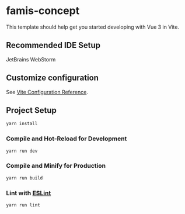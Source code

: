 # famis-concept

This template should help get you started developing with Vue 3 in Vite.

## Recommended IDE Setup

JetBrains WebStorm

## Customize configuration

See [Vite Configuration Reference](https://vitejs.dev/config/).

## Project Setup

```sh
yarn install
```

### Compile and Hot-Reload for Development

```sh
yarn run dev
```

### Compile and Minify for Production

```sh
yarn run build
```

### Lint with [ESLint](https://eslint.org/)

```sh
yarn run lint
```
